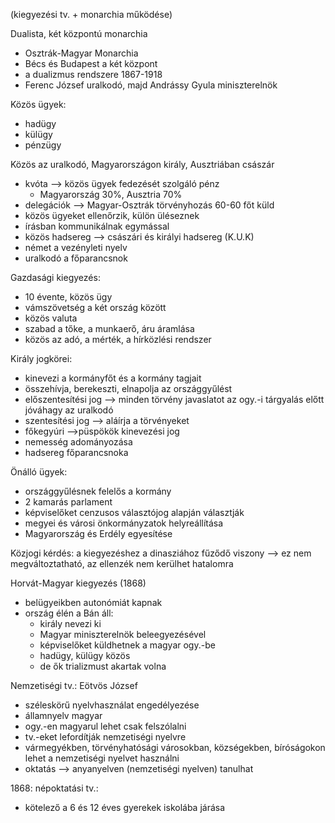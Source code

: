 (kiegyezési tv. + monarchia működése)

Dualista, két központú monarchia
- Osztrák-Magyar Monarchia
- Bécs és Budapest a két központ
- a dualizmus rendszere 1867-1918
- Ferenc József uralkodó, majd Andrássy Gyula miniszterelnök

Közös ügyek:
- hadügy
- külügy
- pénzügy

Közös az uralkodó, Magyarországon király, Ausztriában császár

- kvóta --> közös ügyek fedezését szolgáló pénz
	- Magyarország 30%, Ausztria 70%
- delegációk --> Magyar-Osztrák törvényhozás 60-60 főt küld
- közös ügyeket ellenőrzik, külön üléseznek
- írásban kommunikálnak egymással
- közös hadsereg --> császári és királyi hadsereg (K.U.K)
- német a vezényleti nyelv
- uralkodó a főparancsnok

Gazdasági kiegyezés:
- 10 évente, közös ügy
- vámszövetség a két ország között
- közös valuta
- szabad a tőke, a munkaerő, áru áramlása
- közös az adó, a mérték, a hírközlési rendszer

Király jogkörei:
- kinevezi a kormányfőt és a kormány tagjait
- összehívja, berekeszti, elnapolja az országgyűlést
- előszentesítési jog --> minden törvény javaslatot az ogy.-i tárgyalás előtt jóváhagy az uralkodó
- szentesítési jog --> aláírja a törvényeket
- főkegyúri -->püspökök kinevezési jog
- nemesség adományozása
- hadsereg főparancsnoka

Önálló ügyek:
- országgyűlésnek felelős a kormány
- 2 kamarás parlament
- képviselőket cenzusos választójog alapján választják
- megyei és városi önkormányzatok helyreállítása
- Magyarország és Erdély egyesítése

Közjogi kérdés: a kiegyezéshez a dinasziához fűződő viszony --> ez nem megváltoztatható, az ellenzék nem kerülhet hatalomra

Horvát-Magyar kiegyezés (1868)

- belügyeikben autonómiát kapnak
- ország élén a Bán áll:
	- király nevezi ki
	- Magyar miniszterelnök beleegyezésével
	- képviselőket küldhetnek a magyar ogy.-be
	- hadügy, külügy közös
	- de ők trializmust akartak volna

Nemzetiségi tv.: Eötvös József
- széleskörű nyelvhasználat engedélyezése
- államnyelv magyar
- ogy.-en magyarul lehet csak felszólalni
- tv.-eket lefordítják nemzetiségi nyelvre
- vármegyékben, törvényhatósági városokban, községekben, bíróságokon lehet a nemzetiségi nyelvet használni
- oktatás --> anyanyelven (nemzetiségi nyelven) tanulhat

1868: népoktatási tv.:
- kötelező a 6 és 12 éves gyerekek iskolába járása